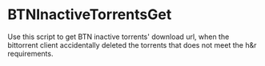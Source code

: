 # BTNInactiveTorrentsGet
Use this script to get BTN inactive torrents' download url, when the bittorrent client accidentally deleted the torrents that does not meet the h&amp;r requirements.
